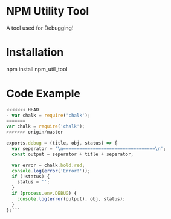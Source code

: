 # NPM Utility Tool
A tool used for Debugging!

# Installation
npm install npm_util_tool

# Code Example
```javascript
<<<<<<< HEAD
- var chalk = require('chalk');
=======
var chalk = require('chalk');
>>>>>>> origin/master

exports.debug = (title, obj, status) => {
  var seperator = '\n==================================\n';
  const output = seperator + title + seperator;

  var error = chalk.bold.red;
  console.log(error('Error!'));
  if (!status) {
    status = '';
  }
  if (process.env.DEBUG) {
    console.log(error(output), obj, status);
  }
};´´´
